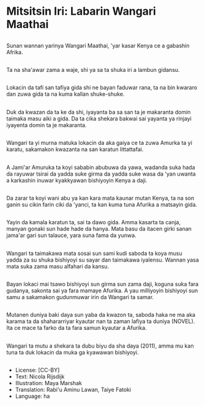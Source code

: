 # Mitsitsin Iri: Labarin Wangari Maathai

##
Sunan wannan yarinya Wangari Maathai, 'yar kasar Kenya ce a gabashin Afrika.

##
Ta na sha'awar zama a waje, shi ya sa ta shuka iri a lambun gidansu.

##
Lokacin da tafi san tafiya gida shi ne bayan faduwar rana, ta na bin kwararo dan zuwa gida ta na kuma kallan shuke-shuke.

##
Duk da kwazan da ta ke da shi, iyayanta ba sa san ta je makaranta domin taimaka masu aiki a gida. Da ta cika shekara bakwai sai yayanta ya rinjayi iyayenta domin ta je makaranta.

##
Wangari ta yi murna matuka lokacin da aka gaiya ce ta zuwa Amurka ta yi karatu, sakamakon kwazanta na san karatun littattafai.

##
A Jami'ar Amuruka ta koyi sababin abubuwa da yawa, wadanda suka hada da rayuwar tsirai da yadda suke girma da yadda suke wasa da 'yan uwanta a karkashin inuwar kyakkyawan bishiyoyin Kenya a daji.

##
Da zarar ta koyi wani abu ya kan kara mata kaunar mutan Kenya, ta na son ganin su cikin farin ciki da 'yanci, ta kan kuma tuna Afurika a matsayin gida.

##
Yayin da kamala karatun ta, sai ta dawo gida. Amma kasarta ta canja, manyan gonaki sun hade hade da hanya. Mata basu da itacen girki sanan jama'ar gari sun talauce, yara suna fama da yunwa.

##
Wangari ta taimakawa mata sosai sun sami kudi saboda ta koya musu yadda za su shuka bishiyoyi su sayar dan taimakawa iyalensu. Wannan yasa mata suka zama masu alfahari da kansu.

##
Bayan lokaci mai tsawo bishiyoyi sun girma sun zama daji, koguna suka fara gudanya, sakonta sai ya fara mamaye Afurika. A yau milliyoyin bishiyoyi sun samu a sakamakon gudunmuwar irin da Wangari ta samar.

##
Mutanen duniya baki daya sun yaba da kwazon ta, saboda haka ne ma aka karama ta da shahararriyar kyautar nan ta zaman lafiya ta duniya (NOVEL). Ita ce mace ta farko da ta fara samun kyautar a Afurika.

##
Wangari ta mutu a shekara ta dubu biyu da sha daya (2011), amma mu kan tuna ta duk lokacin da muka ga kyawawan bishiyoyi.

##
* License: [CC-BY]
* Text: Nicola Rijsdijk
* Illustration: Maya Marshak
* Translation: Rabi'u Aminu Lawan, Taiye Fatoki
* Language: ha
